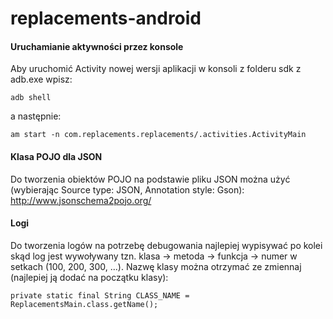# replacements-android

#### Uruchamianie aktywności przez konsole

Aby uruchomić Activity nowej wersji aplikacji w konsoli z folderu sdk z adb.exe wpisz:

    adb shell

a następnie:

    am start -n com.replacements.replacements/.activities.ActivityMain

#### Klasa POJO dla JSON

Do tworzenia obiektów POJO na podstawie pliku JSON można użyć (wybierając Source type: JSON, Annotation style: Gson):
http://www.jsonschema2pojo.org/

#### Logi

Do tworzenia logów na potrzebę debugowania najlepiej wypisywać po kolei skąd log jest wywoływany tzn. klasa -> metoda -> funkcja -> numer w setkach (100, 200, 300, ...).
Nazwę klasy można otrzymać ze zmiennaj (najlepiej ją dodać na początku klasy):

    private static final String CLASS_NAME = ReplacementsMain.class.getName();